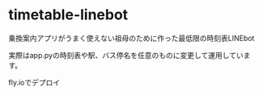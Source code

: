 # timetable-linebot

乗換案内アプリがうまく使えない祖母のために作った最低限の時刻表LINEbot

実際はapp.pyの時刻表や駅、バス停名を任意のものに変更して運用しています。

fly.ioでデプロイ
